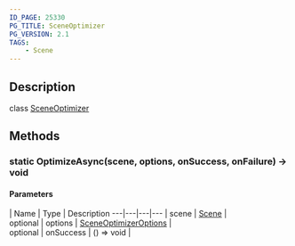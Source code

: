 ```yaml
---
ID_PAGE: 25330
PG_TITLE: SceneOptimizer
PG_VERSION: 2.1
TAGS:
    - Scene
---
```

## Description

class [SceneOptimizer](/classes/2.5/SceneOptimizer)



## Methods

### static OptimizeAsync(scene, options, onSuccess, onFailure) &rarr; void



#### Parameters
 | Name | Type | Description
---|---|---|---
 | scene | [Scene](/classes/2.5/Scene) |     
optional | options | [SceneOptimizerOptions](/classes/2.5/SceneOptimizerOptions) |     
optional | onSuccess | () =&gt; void |     

